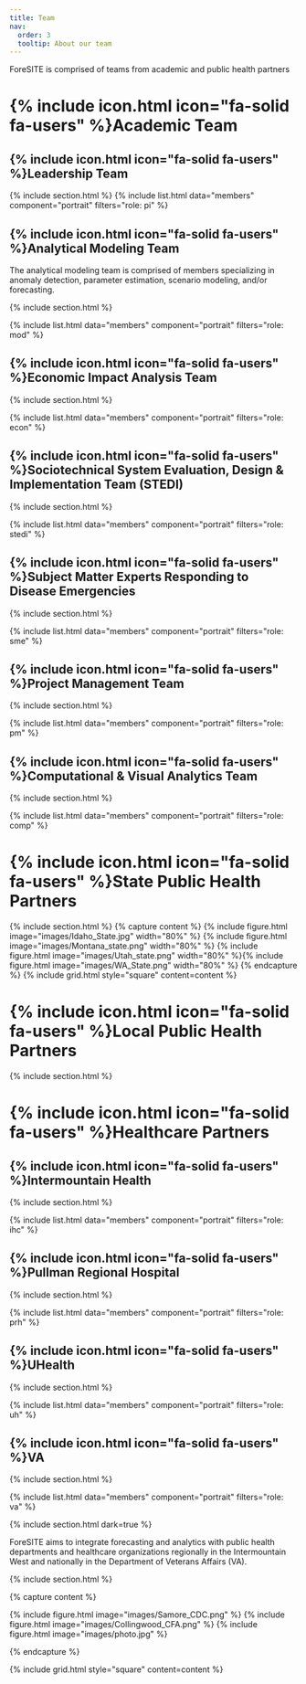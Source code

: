 ```yaml
---
title: Team
nav:
  order: 3
  tooltip: About our team
---
```


ForeSITE is comprised of teams from academic and public health partners 

# {% include icon.html icon="fa-solid fa-users" %}Academic Team

## {% include icon.html icon="fa-solid fa-users" %}Leadership Team

{% include section.html %}
{% include list.html data="members" component="portrait" filters="role: pi" %}

## {% include icon.html icon="fa-solid fa-users" %}Analytical Modeling Team
The analytical modeling team is comprised of members specializing in anomaly detection, parameter estimation, scenario modeling, and/or forecasting.

{% include section.html %}

{% include list.html data="members" component="portrait" filters="role: mod" %}

## {% include icon.html icon="fa-solid fa-users" %}Economic Impact Analysis Team

{% include section.html %}

{% include list.html data="members" component="portrait" filters="role: econ" %}

## {% include icon.html icon="fa-solid fa-users" %}Sociotechnical System Evaluation, Design & Implementation Team (STEDI)

{% include section.html %}

{% include list.html data="members" component="portrait" filters="role: stedi" %}

## {% include icon.html icon="fa-solid fa-users" %}Subject Matter Experts Responding to Disease Emergencies

{% include section.html %}

{% include list.html data="members" component="portrait" filters="role: sme" %}

## {% include icon.html icon="fa-solid fa-users" %}Project Management Team

{% include section.html %}

{% include list.html data="members" component="portrait" filters="role: pm" %}

## {% include icon.html icon="fa-solid fa-users" %}Computational & Visual Analytics Team

{% include section.html %}

{% include list.html data="members" component="portrait" filters="role: comp" %}

# {% include icon.html icon="fa-solid fa-users" %}State Public Health Partners

{% include section.html %}
{% capture content %}
{% include figure.html image="images/Idaho_State.jpg" width="80%" %} {% include figure.html image="images/Montana_state.png" width="80%" %} 
{% include figure.html image="images/Utah_state.png" width="80%" %}{% include figure.html image="images/WA_State.png" width="80%" %}
{% endcapture %}
{% include grid.html style="square" content=content %}

# {% include icon.html icon="fa-solid fa-users" %}Local Public Health Partners

{% include section.html %}

# {% include icon.html icon="fa-solid fa-users" %}Healthcare Partners

## {% include icon.html icon="fa-solid fa-users" %}Intermountain Health

{% include section.html %}

{% include list.html data="members" component="portrait" filters="role: ihc" %}

## {% include icon.html icon="fa-solid fa-users" %}Pullman Regional Hospital

{% include section.html %}

{% include list.html data="members" component="portrait" filters="role: prh" %}

## {% include icon.html icon="fa-solid fa-users" %}UHealth

{% include section.html %}

{% include list.html data="members" component="portrait" filters="role: uh" %}

## {% include icon.html icon="fa-solid fa-users" %}VA 

{% include section.html %}

{% include list.html data="members" component="portrait" filters="role: va" %}


{% include section.html dark=true %}

ForeSITE aims to integrate forecasting and analytics with public health
departments and healthcare organizations regionally in the Intermountain West and nationally in
the Department of Veterans Affairs (VA).

{% include section.html %}

{% capture content %}

{% include figure.html image="images/Samore_CDC.png" %}
{% include figure.html image="images/Collingwood_CFA.png" %}
{% include figure.html image="images/photo.jpg" %}

{% endcapture %}

{% include grid.html style="square" content=content %}
